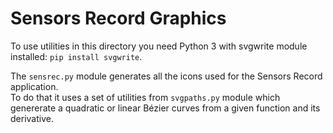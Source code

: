 # Sensors Record Graphics

To use utilities in this directory you need Python 3 with svgwrite module
installed: `pip install svgwrite`.

The `sensrec.py` module generates all the icons used for the Sensors Record
application.  
To do that it uses a set of utilities from `svgpaths.py` module which genererate
a quadratic or linear Bézier curves from a given function and its
derivative.
